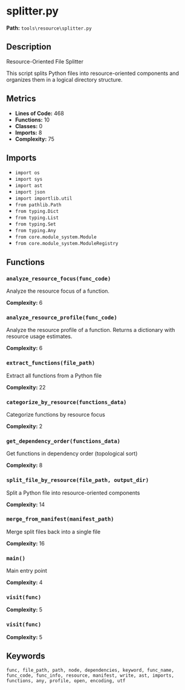 # splitter.py

**Path:** `tools\resource\splitter.py`

## Description

Resource-Oriented File Splitter

This script splits Python files into resource-oriented components and
organizes them in a logical directory structure.

## Metrics

- **Lines of Code:** 468
- **Functions:** 10
- **Classes:** 0
- **Imports:** 8
- **Complexity:** 75

## Imports

- `import os`
- `import sys`
- `import ast`
- `import json`
- `import importlib.util`
- `from pathlib.Path`
- `from typing.Dict`
- `from typing.List`
- `from typing.Set`
- `from typing.Any`
- `from core.module_system.Module`
- `from core.module_system.ModuleRegistry`

## Functions

### `analyze_resource_focus(func_code)`

Analyze the resource focus of a function.

**Complexity:** 6

### `analyze_resource_profile(func_code)`

Analyze the resource profile of a function.
Returns a dictionary with resource usage estimates.

**Complexity:** 6

### `extract_functions(file_path)`

Extract all functions from a Python file

**Complexity:** 22

### `categorize_by_resource(functions_data)`

Categorize functions by resource focus

**Complexity:** 2

### `get_dependency_order(functions_data)`

Get functions in dependency order (topological sort)

**Complexity:** 8

### `split_file_by_resource(file_path, output_dir)`

Split a Python file into resource-oriented components

**Complexity:** 14

### `merge_from_manifest(manifest_path)`

Merge split files back into a single file

**Complexity:** 16

### `main()`

Main entry point

**Complexity:** 4

### `visit(func)`

**Complexity:** 5

### `visit(func)`

**Complexity:** 5

## Keywords

`func, file_path, path, node, dependencies, keyword, func_name, func_code, func_info, resource, manifest, write, ast, imports, functions, any, profile, open, encoding, utf`

